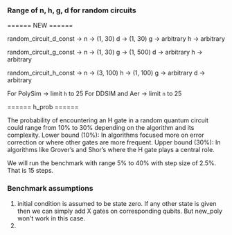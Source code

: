 ### Range of n, h, g, d for random circuits

====== NEW ======

random_circuit_d_const ->
n -> (1, 30)
d -> (1, 30)
g -> arbitrary
h -> arbitrary

random_circuit_g_const ->
n -> (1, 30)
g -> (1, 500)
d -> arbitrary
h -> arbitrary

random_circuit_h_const ->
n -> (3, 100)
h -> (1, 100)
g -> arbitrary
d -> arbitrary

For PolySim -> limit `h` to 25
For DDSIM and Aer -> limit `n` to 25


====== h_prob ======

The probability of encountering an H gate in a random quantum circuit could range from 10% to 30% depending on the algorithm and its complexity.
    Lower bound (10%): In algorithms focused more on error correction or where other gates are more frequent.
    Upper bound (30%): In algorithms like Grover’s and Shor’s where the H gate plays a central role.

We will run the benchmark with range 5% to 40% with step size of 2.5%. That is 15 steps.



### Benchmark assumptions
1. initial condition is assumed to be state zero. If any other state is given then we can simply add X gates on corresponding qubits. But new_poly won't work in this case.
2. 
